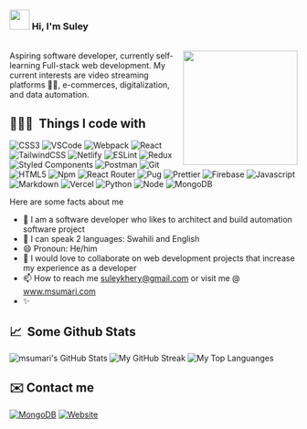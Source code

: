 ### <img src="https://cdn.jsdelivr.net/gh/Th3Wall/assets-cdn/PersonalGithubReadme/HandGreet.gif" width="35px" />&nbsp;<b>Hi, I'm Suley</b>

<br>
<img align="right" src="https://firebasestorage.googleapis.com/v0/b/lume-a6ab6.appspot.com/o/sule3d.png?alt=media&token=c6b82991-8225-4bf9-a7a3-e02cd20e8730" width="200"/>
Aspiring software developer, currently self-learning Full-stack web development. My current interests are video streaming platforms 👩‍💻, e-commerces, digitalization, and data automation.

<h2>👨🏻‍💻 &nbsp;Things I code with</h2>
<p>
  <img alt="CSS3" src="https://img.shields.io/badge/-CSS3-1572B6?style=flat-square&logo=visual%20studio%20code&logoColor=white" />
  <img alt="VSCode" src="https://img.shields.io/badge/-Visual_Studio_Code-0078D4?style=flat-square&logo=visual%20studio%20code&logoColor=white" />
  <img alt="Webpack" src="https://img.shields.io/badge/-Webpack-8DD6F9?style=flat-square&logo=webpack&logoColor=white" />
  <img alt="React" src="https://img.shields.io/badge/-React-45b8d8?style=flat-square&logo=react&logoColor=white" />
  <img alt="TailwindCSS" src="https://img.shields.io/badge/-Tailwind%20CSS-0AB6D3?style=flat-square&logo=tailwind-css&logoColor=white" />
  <img alt="Netlify" src="https://img.shields.io/badge/-Netlify-00C7B7?style=flat-square&logo=netlify&logoColor=white" />
  <img alt="ESLint" src="https://img.shields.io/badge/-ESLint-4B32C3?style=flat-square&logo=eslint&logoColor=white" />
  <img alt="Redux" src="https://img.shields.io/badge/-Redux-764ABC?style=flat-square&logo=redux&logoColor=white" />
  <img alt="Styled Components" src="https://img.shields.io/badge/-Styled_Components-db7092?style=flat-square&logo=styled-components&logoColor=white" />
  <img alt="Postman" src="https://img.shields.io/badge/-Postman-FF6C37?style=flat-square&logo=postman&logoColor=white" />
  <img alt="Git" src="https://img.shields.io/badge/-Git-F05032?style=flat-square&logo=git&logoColor=white" />
  <img alt="HTML5" src="https://img.shields.io/badge/-HTML5-E34F26?style=flat-square&logo=html5&logoColor=white" />
  <img alt="Npm" src="https://img.shields.io/badge/-NPM-CB3837?style=flat-square&logo=npm&logoColor=white" />
  <img alt="React Router" src="https://img.shields.io/badge/-React_Router-CA4245?style=flat-square&logo=react-router&logoColor=white" />
  <img alt="Pug" src="https://img.shields.io/badge/-Pug-A86454?style=flat-square&logo=pug&logoColor=white" />
  <img alt="Prettier" src="https://img.shields.io/badge/-Prettier-F7B93E?style=flat-square&logo=prettier&logoColor=white" />
  <img alt="Firebase" src="https://img.shields.io/badge/-Firebase-ffca28?style=flat-square&logo=firebase&logoColor=orange" />
  <img alt="Javascript" src="https://img.shields.io/badge/-JavaScript-F7DF1E?style=flat-square&logo=javascript&logoColor=black" />
  <img alt="Markdown" src="https://img.shields.io/badge/-Markdown-000000?style=flat-square&logo=Markdown&logoColor=white" />
  <img alt="Vercel" src="https://img.shields.io/badge/-Vercel-000000?style=flat-square&logo=vercel&logoColor=white" />
  <img alt="Python" src="https://img.shields.io/badge/-Python-1d425f?style=flat-square&logo=python&logoColor=yellow" />
  <img alt="Node" src="https://img.shields.io/badge/-Node-333333?style=flat-square&logo=node.js&logoColor=green" />
    <img alt="MongoDB" src="https://img.shields.io/badge/-MongoDB-ffffff?style=flat-square&logo=mongodb&logoColor=green" />
</p>

Here are some facts about me

- 👀 I am a software developer who likes to architect and build automation software project
- 🌱 I can speak 2 languages: Swahili and English
- 😄 Pronoun: He/him
- 💞️ I would love to collaborate on web development projects that increase my experience as a developer
- 📫 How to reach me suleykhery@gmail.com or visit me @ www.msumari.com
- ✨

<h2>📈 &nbsp;Some Github Stats</h2>
<span >

![msumari's GitHub Stats](https://github-readme-stats.vercel.app/api?username=msumari&show_icons=true&hide_border=true&bg_color=3D3D3D&title_color=00E6FE&icon_color=00E6FE&text_color=FFFFFF)
</span>
<span >
![My GitHub Streak](http://github-readme-streak-stats.herokuapp.com?user=msumari&hide_border=true&theme=black-ice&background=3D3D3D&stroke=00E6FE)
</span>
<span>
![My Top Languanges](https://github-readme-stats.vercel.app/api/top-langs/?username=msumari&hide_border=true&theme=black-ice&bg_color=3D3D3D&title_color=00E6FE&text_color=FFFFFF)
</span>

## ✉️ Contact me

[<img alt="MongoDB" src="https://img.shields.io/badge/Twitter-1DA1F2?style=for-the-badge&logo=twitter&logoColor=white" />](https://twitter.com/KherySuleiman)
[<img alt="Website" src="https://img.shields.io/website-up-down-green-red/http/monip.org.svg?style=flat-square&logo=msumari.com&logoColor=white" />](https://msumari.com)
